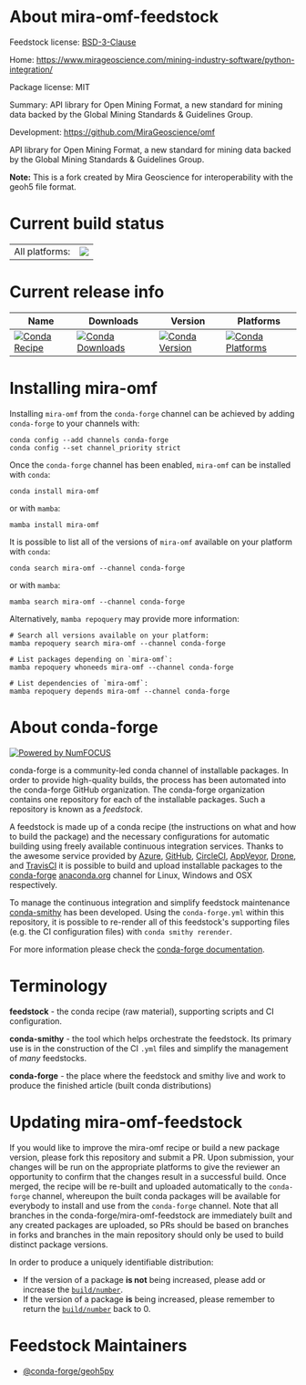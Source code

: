 About mira-omf-feedstock
========================

Feedstock license: [BSD-3-Clause](https://github.com/conda-forge/mira-omf-feedstock/blob/main/LICENSE.txt)

Home: https://www.mirageoscience.com/mining-industry-software/python-integration/

Package license: MIT

Summary: API library for Open Mining Format, a new standard for mining data backed by the Global Mining Standards & Guidelines Group.

Development: https://github.com/MiraGeoscience/omf

API library for Open Mining Format, a new standard for mining data backed by the Global Mining Standards & Guidelines Group.

**Note:**
This is a fork created by Mira Geoscience for interoperability with the geoh5 file format.


Current build status
====================


<table><tr><td>All platforms:</td>
    <td>
      <a href="https://dev.azure.com/conda-forge/feedstock-builds/_build/latest?definitionId=23753&branchName=main">
        <img src="https://dev.azure.com/conda-forge/feedstock-builds/_apis/build/status/mira-omf-feedstock?branchName=main">
      </a>
    </td>
  </tr>
</table>

Current release info
====================

| Name | Downloads | Version | Platforms |
| --- | --- | --- | --- |
| [![Conda Recipe](https://img.shields.io/badge/recipe-mira--omf-green.svg)](https://anaconda.org/conda-forge/mira-omf) | [![Conda Downloads](https://img.shields.io/conda/dn/conda-forge/mira-omf.svg)](https://anaconda.org/conda-forge/mira-omf) | [![Conda Version](https://img.shields.io/conda/vn/conda-forge/mira-omf.svg)](https://anaconda.org/conda-forge/mira-omf) | [![Conda Platforms](https://img.shields.io/conda/pn/conda-forge/mira-omf.svg)](https://anaconda.org/conda-forge/mira-omf) |

Installing mira-omf
===================

Installing `mira-omf` from the `conda-forge` channel can be achieved by adding `conda-forge` to your channels with:

```
conda config --add channels conda-forge
conda config --set channel_priority strict
```

Once the `conda-forge` channel has been enabled, `mira-omf` can be installed with `conda`:

```
conda install mira-omf
```

or with `mamba`:

```
mamba install mira-omf
```

It is possible to list all of the versions of `mira-omf` available on your platform with `conda`:

```
conda search mira-omf --channel conda-forge
```

or with `mamba`:

```
mamba search mira-omf --channel conda-forge
```

Alternatively, `mamba repoquery` may provide more information:

```
# Search all versions available on your platform:
mamba repoquery search mira-omf --channel conda-forge

# List packages depending on `mira-omf`:
mamba repoquery whoneeds mira-omf --channel conda-forge

# List dependencies of `mira-omf`:
mamba repoquery depends mira-omf --channel conda-forge
```


About conda-forge
=================

[![Powered by
NumFOCUS](https://img.shields.io/badge/powered%20by-NumFOCUS-orange.svg?style=flat&colorA=E1523D&colorB=007D8A)](https://numfocus.org)

conda-forge is a community-led conda channel of installable packages.
In order to provide high-quality builds, the process has been automated into the
conda-forge GitHub organization. The conda-forge organization contains one repository
for each of the installable packages. Such a repository is known as a *feedstock*.

A feedstock is made up of a conda recipe (the instructions on what and how to build
the package) and the necessary configurations for automatic building using freely
available continuous integration services. Thanks to the awesome service provided by
[Azure](https://azure.microsoft.com/en-us/services/devops/), [GitHub](https://github.com/),
[CircleCI](https://circleci.com/), [AppVeyor](https://www.appveyor.com/),
[Drone](https://cloud.drone.io/welcome), and [TravisCI](https://travis-ci.com/)
it is possible to build and upload installable packages to the
[conda-forge](https://anaconda.org/conda-forge) [anaconda.org](https://anaconda.org/)
channel for Linux, Windows and OSX respectively.

To manage the continuous integration and simplify feedstock maintenance
[conda-smithy](https://github.com/conda-forge/conda-smithy) has been developed.
Using the ``conda-forge.yml`` within this repository, it is possible to re-render all of
this feedstock's supporting files (e.g. the CI configuration files) with ``conda smithy rerender``.

For more information please check the [conda-forge documentation](https://conda-forge.org/docs/).

Terminology
===========

**feedstock** - the conda recipe (raw material), supporting scripts and CI configuration.

**conda-smithy** - the tool which helps orchestrate the feedstock.
                   Its primary use is in the construction of the CI ``.yml`` files
                   and simplify the management of *many* feedstocks.

**conda-forge** - the place where the feedstock and smithy live and work to
                  produce the finished article (built conda distributions)


Updating mira-omf-feedstock
===========================

If you would like to improve the mira-omf recipe or build a new
package version, please fork this repository and submit a PR. Upon submission,
your changes will be run on the appropriate platforms to give the reviewer an
opportunity to confirm that the changes result in a successful build. Once
merged, the recipe will be re-built and uploaded automatically to the
`conda-forge` channel, whereupon the built conda packages will be available for
everybody to install and use from the `conda-forge` channel.
Note that all branches in the conda-forge/mira-omf-feedstock are
immediately built and any created packages are uploaded, so PRs should be based
on branches in forks and branches in the main repository should only be used to
build distinct package versions.

In order to produce a uniquely identifiable distribution:
 * If the version of a package **is not** being increased, please add or increase
   the [``build/number``](https://docs.conda.io/projects/conda-build/en/latest/resources/define-metadata.html#build-number-and-string).
 * If the version of a package **is** being increased, please remember to return
   the [``build/number``](https://docs.conda.io/projects/conda-build/en/latest/resources/define-metadata.html#build-number-and-string)
   back to 0.

Feedstock Maintainers
=====================

* [@conda-forge/geoh5py](https://github.com/orgs/conda-forge/teams/geoh5py/)

